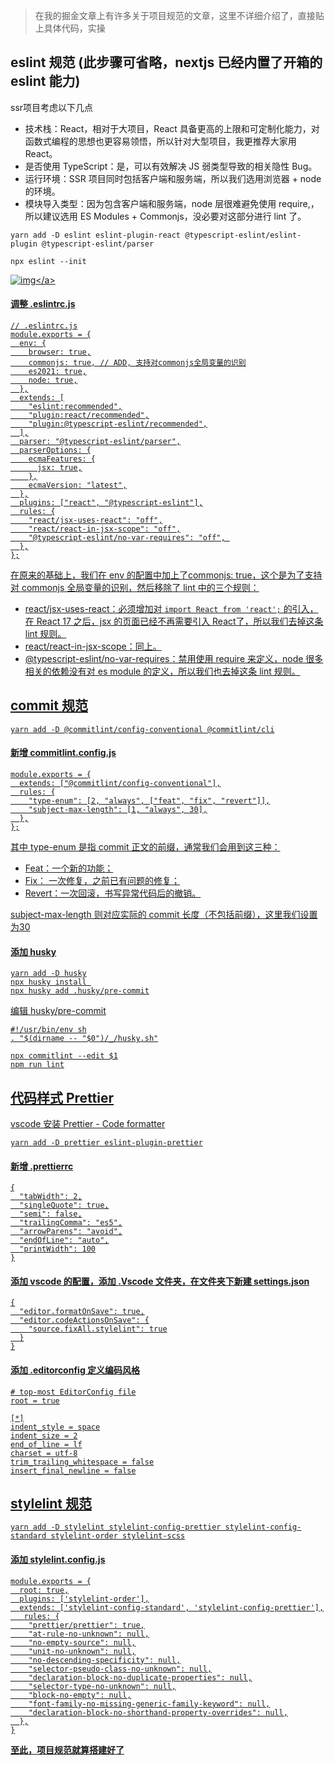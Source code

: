 > 在我的掘金文章上有许多关于项目规范的文章，这里不详细介绍了，直接贴上具体代码，实操

## eslint 规范 (此步骤可省略，nextjs 已经内置了开箱的 eslint 能力)
ssr项目考虑以下几点
- 技术栈：React，相对于大项目，React 具备更高的上限和可定制化能力，对函数式编程的思想也更容易领悟，所以针对大型项目，我更推荐大家用 React。
- 是否使用 TypeScript：是，可以有效解决 JS 弱类型导致的相关隐性 Bug。
- 运行环境：SSR 项目同时包括客户端和服务端，所以我们选用浏览器 + node 的环境。
- 模块导入类型：因为包含客户端和服务端，node 层很难避免使用 require,，所以建议选用 ES Modules + Commonjs，没必要对这部分进行 lint 了。
```
yarn add -D eslint eslint-plugin-react @typescript-eslint/eslint-plugin @typescript-eslint/parser  

npx eslint --init
```
<a data-fancybox title="img" href="https://p3-juejin.byteimg.com/tos-cn-i-k3u1fbpfcp/ccf187e721034454a1b4cb6408aaddaf~tplv-k3u1fbpfcp-zoom-in-crop-mark:3024:0:0:0.awebp?">![img](https://p3-juejin.byteimg.com/tos-cn-i-k3u1fbpfcp/ccf187e721034454a1b4cb6408aaddaf~tplv-k3u1fbpfcp-zoom-in-crop-mark:3024:0:0:0.awebp?)</a>

#### 调整  .eslintrc.js
```
// .eslintrc.js
module.exports = {
  env: {
    browser: true,
    commonjs: true, // ADD, 支持对commonjs全局变量的识别
    es2021: true,
    node: true,
  },
  extends: [
    "eslint:recommended",
    "plugin:react/recommended",
    "plugin:@typescript-eslint/recommended",
  ],
  parser: "@typescript-eslint/parser",
  parserOptions: {
    ecmaFeatures: {
      jsx: true,
    },
    ecmaVersion: "latest",
  },
  plugins: ["react", "@typescript-eslint"],
  rules: {
    "react/jsx-uses-react": "off",
    "react/react-in-jsx-scope": "off",
    "@typescript-eslint/no-var-requires": "off", 
  },
};
```
在原来的基础上，我们在 env 的配置中加上了commonjs: true，这个是为了支持对 commonjs 全局变量的识别，然后移除了 lint 中的三个规则：
- react/jsx-uses-react：必须增加对 `import React from 'react';` 的引入，在 React 17 之后，jsx 的页面已经不再需要引入 React了，所以我们去掉这条 lint 规则。
- react/react-in-jsx-scope：同上。
- @typescript-eslint/no-var-requires：禁用使用 require 来定义，node 很多相关的依赖没有对 es module 的定义，所以我们也去掉这条 lint 规则。

## commit 规范
```
yarn add -D @commitlint/config-conventional @commitlint/cli
```
#### 新增 commitlint.config.js
```
module.exports = {
  extends: ["@commitlint/config-conventional"],
  rules: {
    "type-enum": [2, "always", ["feat", "fix", "revert"]],
    "subject-max-length": [1, "always", 30],
  },
};
```
其中 type-enum 是指 commit 正文的前缀，通常我们会用到这三种：

- Feat：一个新的功能；
- Fix： 一次修复，之前已有问题的修复；
- Revert：一次回滚，书写异常代码后的撤销。

subject-max-length 则对应实际的 commit 长度（不包括前缀），这里我们设置为30

#### 添加 husky
```
yarn add -D husky
npx husky install 
npx husky add .husky/pre-commit
```
编辑 husky/pre-commit
```
#!/usr/bin/env sh
. "$(dirname -- "$0")/_/husky.sh"

npx commitlint --edit $1
npm run lint

```

## 代码样式 Prettier
vscode 安装 Prettier - Code formatter
```
yarn add -D prettier eslint-plugin-prettier
```
#### 新增 .prettierrc
```
{
  "tabWidth": 2,
  "singleQuote": true,
  "semi": false,
  "trailingComma": "es5",
  "arrowParens": "avoid",
  "endOfLine": "auto",
  "printWidth": 100
}
```
#### 添加 vscode 的配置，添加 .Vscode 文件夹，在文件夹下新建 settings.json
```
{
  "editor.formatOnSave": true,
  "editor.codeActionsOnSave": {
    "source.fixAll.stylelint": true
  }
}
```
#### 添加 .editorconfig 定义编码风格
```
# top-most EditorConfig file
root = true

[*]
indent_style = space
indent_size = 2
end_of_line = lf
charset = utf-8
trim_trailing_whitespace = false
insert_final_newline = false
```

## stylelint 规范
```
yarn add -D stylelint stylelint-config-prettier stylelint-config-standard stylelint-order stylelint-scss
```
#### 添加 stylelint.config.js
```
module.exports = {
  root: true,
  plugins: ['stylelint-order'],
  extends: ['stylelint-config-standard', 'stylelint-config-prettier'],
   rules: {
    "prettier/prettier": true,
    "at-rule-no-unknown": null,
    "no-empty-source": null,
    "unit-no-unknown": null,
    "no-descending-specificity": null,
    "selector-pseudo-class-no-unknown": null,
    "declaration-block-no-duplicate-properties": null,
    "selector-type-no-unknown": null,
    "block-no-empty": null,
    "font-family-no-missing-generic-family-keyword": null,
    "declaration-block-no-shorthand-property-overrides": null,
  },
}
```
**至此，项目规范就算搭建好了**

